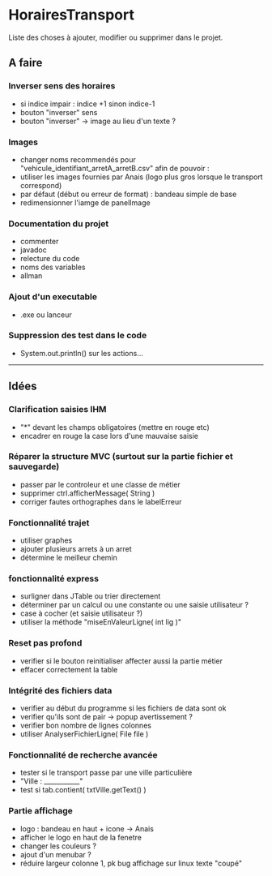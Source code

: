 # HorairesTransport

Liste des choses à ajouter, modifier ou supprimer dans le projet.

## A faire

### Inverser sens des horaires
- si indice impair : indice +1 sinon indice-1
- bouton "inverser" sens
- bouton "inverser" -> image au lieu d'un texte ?

### Images
- changer noms recommendés pour "vehicule_identifiant_arretA_arretB.csv" afin de pouvoir :
- utiliser les images fournies par Anais (logo plus gros lorsque le transport correspond)
- par défaut (début ou erreur de format) : bandeau simple de base
- redimensionner l'iamge de panelImage

### Documentation du projet
- commenter
- javadoc
- relecture du code
- noms des variables
- allman

### Ajout d'un executable
- .exe ou lanceur

### Suppression des test dans le code
- System.out.println() sur les actions...

* * *

## Idées

### Clarification saisies IHM
- "*" devant les champs obligatoires (mettre en rouge etc)
- encadrer en rouge la case lors d'une mauvaise saisie

### Réparer la structure MVC (surtout sur la partie fichier et sauvegarde)
- passer par le controleur et une classe de métier
- supprimer ctrl.afficherMessage( String )
- corriger fautes orthographes dans le labelErreur

### Fonctionnalité trajet
- utiliser graphes
- ajouter plusieurs arrets à un arret
- détermine le meilleur chemin

### fonctionnalité express
- surligner dans JTable ou trier directement
- déterminer par un calcul ou une constante ou une saisie utilisateur ?
- case à cocher (et saisie utilisateur ?)
- utiliser la méthode "miseEnValeurLigne( int lig )"

### Reset pas profond
- verifier si le bouton reinitialiser affecter aussi la partie métier
- effacer correctement la table

### Intégrité des fichiers data
- verifier au début du programme si les fichiers de data sont ok
- verifier qu'ils sont de pair -> popup avertissement ?
- verifier bon nombre de lignes colonnes
- utiliser AnalyserFichierLigne( File file )

### Fonctionnalité de recherche avancée
- tester si le transport passe par une ville particulière
- "Ville : ___________"
- test si tab.contient( txtVille.getText() )

### Partie affichage
- logo : bandeau en haut + icone -> Anais
- afficher le logo en haut de la fenetre
- changer les couleurs ?
- ajout d'un menubar ?
- réduire largeur colonne 1, pk bug affichage sur linux texte "coupé"
